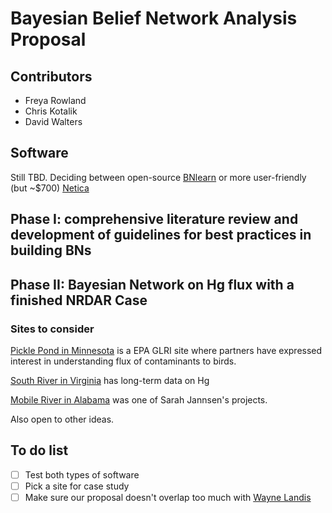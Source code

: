 # Bayesian Belief Network Analysis Proposal

## Contributors
- Freya Rowland
- Chris Kotalik
- David Walters

## Software
Still TBD. Deciding between open-source [BNlearn](<https://www.bnlearn.com/>) or more user-friendly (but ~$700) [Netica](<https://www.norsys.com/netica.html>)

## Phase I: comprehensive literature review and development of guidelines for best practices in building BNs

## Phase II: Bayesian Network on Hg flux with a finished NRDAR Case

### Sites to consider

[Pickle Pond in Minnesota](<https://stlouisriverestuary.org/restoration_picklepond.php#:~:text=Pickle%20Pond%20is%20a%20shallow%2C%20sheltered%20bay-like%20site,biological%20diversity%20and%20create%20a%20functional%20wetland.%20History>) is a EPA GLRI site where partners have expressed interest in understanding flux of contaminants to birds.

[South River in Virginia](<https://pubs.acs.org/doi/full/10.1021/acs.est.7b02577#:~:text=Historic%20point%20source%20mercury%20%28Hg%29%20contamination%20from%20industrial,elevated%20Hg%20concentrations%20persist%20in%20the%20river%20system.>) has long-term data on Hg

[Mobile River in Alabama](<https://www.sciencedirect.com/science/article/pii/S0304389420320872?via%3Dihub>) was one of Sarah Jannsen's projects.

Also open to other ideas.


## To do list

- [ ] Test both types of software
- [ ] Pick a site for case study
- [ ] Make sure our proposal doesn't overlap too much with [Wayne Landis](<https://wp.wwu.edu/toxicology/faculty-staff/dr-wayne-g-landis/>)
